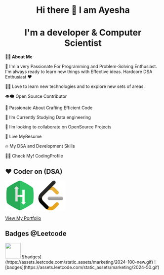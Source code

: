 <h1 align="center">Hi there 👋 I am Ayesha</h1>
<h1 align="center">I'm a developer & Computer Scientist</h1>

**🙋‍♂️ About Me**


🥋 I'm a very Passionate For Programming and Problem-Solving Enthusiast. I'm always ready to learn new things with Effective ideas. Hardcore DSA Enthusiast ❤️

👨‍💻 Love to learn new technologies and to explore new sets of areas.

👁‍🗨 Open Source Contributor

🚀 Passionate About Crafting Efficient Code

📘 I’m Currently Studying Data engineering

👯 I’m looking to collaborate on OpenSource Projects

📔 Live MyResume

🔥 My DSA and Development Skills

👨‍💻 Check My! CodingProfile


<h2>❤️ Coder on (DSA)</h2>



![hackerrank](https://github.com/AyeshaMalikAyesha/AyeshaMalikAyesha/blob/main/hr.png?raw=true)
![leetcode](https://github.com/AyeshaMalikAyesha/AyeshaMalikAyesha/blob/main/lc.png?raw=true)

[View My Portfolio](https://ayeshacs.netlify.app)


<h2>Badges @Leetcode</h2>

<img src="https://assets.leetcode.com/static_assets/others/Top_SQL_50.gif" width="50" height="50">
![badges](https://assets.leetcode.com/static_assets/marketing/2024-100-new.gif)
![badges](https://assets.leetcode.com/static_assets/marketing/2024-50.gif)

                
